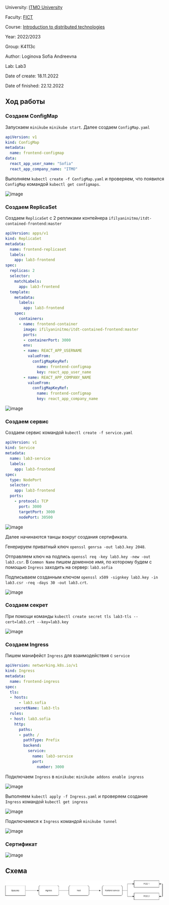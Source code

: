 University: [ITMO University](https://itmo.ru/ru/)

Faculty: [FICT](https://fict.itmo.ru)

Course: [Introduction to distributed technologies](https://github.com/itmo-ict-faculty/introduction-to-distributed-technologies)

Year: 2022/2023

Group: K4113c

Author: Loginova Sofia Andreevna 

Lab: Lab3

Date of create: 18.11.2022

Date of finished: 22.12.2022

## Ход работы

### Создаем ConfigMap 
Запускаем ```minikube```  ```minikube start```. Далее создаем ```ConfigMap.yaml```

```yaml
apiVersion: v1
kind: ConfigMap
metadata:
  name: frontend-configmap
data:
  react_app_user_name: "Sofia"
  react_app_company_name: "ITMO"
```
Выполняем ```kubectl create -f ConfigMap.yaml``` и проверяем, что появился ```ConfigMap``` командой ```kubectl get configmaps```.

![image](https://user-images.githubusercontent.com/52317905/209140821-2c9c0361-6908-4bbc-86d6-57cabaa40341.png)

### Создаем ReplicaSet

Создаем ```ReplicaSet``` с 2 репликами контейнера ```ifilyaninitmo/itdt-contained-frontend:master```

```yaml
apiVersion: apps/v1
kind: ReplicaSet
metadata:
  name: frontend-replicaset
  labels:
    app: lab3-frontend
spec:
  replicas: 2
  selector:
    matchLabels:
      app: lab3-frontend
  template:
    metadata:
      labels:
        app: lab3-frontend
    spec:
      containers:
      - name: frontend-container
        image: ifilyaninitmo/itdt-contained-frontend:master
        ports:
        - containerPort: 3000
        env:
        - name: REACT_APP_USERNAME
          valueFrom:
            configMapKeyRef:
              name: frontend-configmap
              key: react_app_user_name
        - name: REACT_APP_COMPANY_NAME
          valueFrom:
            configMapKeyRef:
              name: frontend-configmap
              key: react_app_company_name
```

![image](https://user-images.githubusercontent.com/52317905/209143456-031e7208-ade9-405b-a814-b6699b7b032d.png)

### Создаем сервис

Создаем сервис командой ```kubectl create -f service.yaml```

```yaml 
apiVersion: v1
kind: Service
metadata:
  name: lab3-service
  labels:
    app: lab3-frontend
spec:
  type: NodePort
  selector:
    app: lab3-frontend
  ports:
    - protocol: TCP
      port: 3000
      targetPort: 3000
      nodePort: 30500
```
![image](https://user-images.githubusercontent.com/52317905/209145372-dd98ccab-a8b5-4caa-a5bc-3a1a674f9c84.png)

Далее начинаются танцы вокруг создания сертификата.

Генерируем приватный ключ ```openssl genrsa -out lab3.key 2048```.

Отправляем ключ на подпись ```openssl req -key lab3.key -new -out lab3.csr```. В ```Common Name``` пишем доменное имя, по которому будем с помощью ```Ingress``` заходить на сервер: ```lab3.sofia```

Подписываем созданным ключом ```openssl x509 -signkey lab3.key -in lab3.csr -req -days 30 -out lab3.crt```.

![image](https://user-images.githubusercontent.com/52317905/209150887-866969b0-6e32-46b6-b125-bf14b9121619.png)

### Создаем секрет

При помощи команды ```kubectl create secret tls lab3-tls --cert=lab3.crt --key=lab3.key```

![image](https://user-images.githubusercontent.com/52317905/209151910-5143de71-8b0a-4884-a775-df572ff0bb54.png)

### Создаем Ingress

Пишем манифейст ```Ingress``` для взаимодействия с ```service```

``` yaml
apiVersion: networking.k8s.io/v1
kind: Ingress
metadata:
  name: frontend-ingress
spec:
  tls:
  - hosts:
      - lab3.sofia
    secretName: lab3-tls
  rules:
  - host: lab3.sofia
    http:
      paths:
      - path: /
        pathType: Prefix
        backend:
          service:
            name: lab3-service
            port:
              number: 3000
```
Подключаем ```Ingress``` в ```minikube```: ```minikube addons enable ingress```

![image](https://user-images.githubusercontent.com/52317905/209153447-bd76e0b4-0de9-4dc6-a453-78312c7e5e3f.png)

Выполняем ```kubectl apply -f Ingress.yaml``` и проверяем создание ```Ingress``` командой ```kubectl get ingress```

![image](https://user-images.githubusercontent.com/52317905/209154015-a0d4b03b-a408-4d3a-95fb-3f3694e98d03.png)

Подключаемся к ```Ingress``` командой ```minikube tunnel```

![image](https://user-images.githubusercontent.com/52317905/209154257-5c6bd3f4-26ce-432e-abc7-b3269e22ca67.png)

### Сертификат
![image](https://user-images.githubusercontent.com/52317905/209157960-0c31605d-b3e8-4fab-8486-ecc85fa76dbd.png)

## Схема

![image](https://github.com/sonyadk/2022_2023-introduction_to_distributed_technologies-k4113-loginova_s_a/blob/main/lab3/lab3.png)
